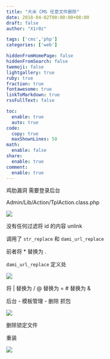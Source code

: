 ```yaml
---
title: "大米 CMS 任意文件删除"
date: 2018-04-02T00:00:00+08:00
draft: false
author: "X1r0z"

tags: ['cms','php']
categories: ['web']

hiddenFromHomePage: false
hiddenFromSearch: false
twemoji: false
lightgallery: true
ruby: true
fraction: true
fontawesome: true
linkToMarkdown: true
rssFullText: false

toc:
  enable: true
  auto: true
code:
  copy: true
  maxShownLines: 50
math:
  enable: false
share:
  enable: true
comment:
  enable: true
---
```



鸡肋漏洞 需要登录后台

<!--more-->

Admin/Lib/Action/TplAction.class.php

![](http://exp10it-1252109039.cossh.myqcloud.com/2018/04/01/1522580912.png)

没有任何过滤将 id 的内容 unlink

调用了 `str_replace` 和 `dami_url_replace`

前者将 * 替换为 .

`dami_url_replace` 定义处

![](http://exp10it-1252109039.cossh.myqcloud.com/2018/04/01/1522580913.png)

将 | 替换为 / @ 替换为 = # 替换为 &

后台 - 模板管理 - 删除 抓包

![](http://exp10it-1252109039.cossh.myqcloud.com/2018/04/01/1522580915.png)

删除锁定文件

重装

![](http://exp10it-1252109039.cossh.myqcloud.com/2018/04/01/1522580916.png)
